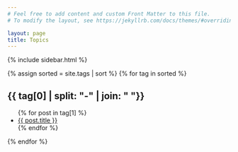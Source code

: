 ```yaml
---
# Feel free to add content and custom Front Matter to this file.
# To modify the layout, see https://jekyllrb.com/docs/themes/#overriding-theme-defaults

layout: page
title: Topics
---
```


{% include sidebar.html %}

{% assign sorted = site.tags | sort %}
{% for tag in sorted %}
## {{ tag[0] | split: "-" | join: " "}}
  <ul>
    {% for post in tag[1] %}
      <li><a href="{{ post.url }}">{{ post.title }}</a></li>
    {% endfor %}
  </ul>
{% endfor %}
